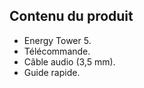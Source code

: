 ## Contenu du produit 

- Energy Tower 5. 
- Télécommande. 
- Câble audio (3,5 mm). 
- Guide rapide. 
